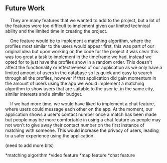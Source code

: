 <h2>Future Work</h2>

<p>&nbsp;&nbsp;&nbsp;&nbsp;They are many features that we wanted to add to the project, but a lot of the features were too difficult to implement given our limited technical ability and the limited time in creating the project.</p>


<p>&nbsp;&nbsp;&nbsp;&nbsp;One feature would be to implement a matching algorithm, where the profiles most similar to the users would appear first, this was part of our original idea but upon working on the code for the project it was clear this was too great a task to implement in the timeframe we had, instead we opted for to 
just have the profiles show in a random order. This doesn't affect the functionality or effectiveness of our application as we only have a limited amount 
of users in the database so its quick and easy to search through all the profiles, however if that application did gain momentum in the amount of users 
using the app we would implement a matching algorithm to show users that are suitable to the user ie. in the same city, similar interests and a similar 
budget.</p>

<p>&nbsp;&nbsp;&nbsp;&nbsp;If we had more time, we would have liked to implement a chat feature, where users could message each other on the app. At the moment, our application shows a user's contact number once a match has been made but people may be more comfortable in using a chat feature as people may not won't to give away 
their contact number on the first instance of matching with someone. This would increase the privacy of users, leading to a safer experience using the 
application.</p>

(need to add more bits)






*matching algorithm
*video feature
*map feature
*chat feature

